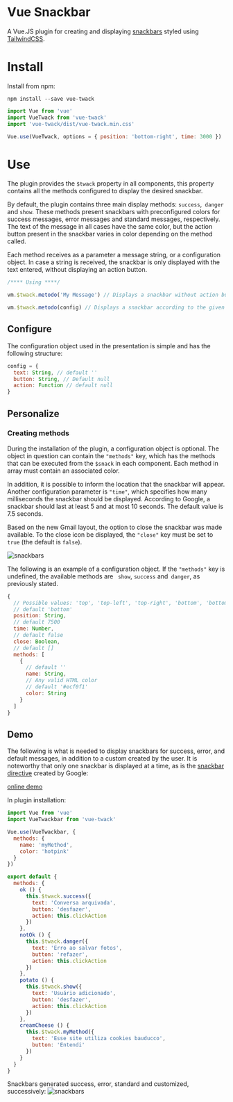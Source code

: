 # Vue Snackbar

A Vue.JS plugin for creating and displaying [snackbars](https://material.io/design/components/snackbars.html) styled using [TailwindCSS](https://tailwindcss.com).

# Install

Install from npm:
```console
npm install --save vue-twack
```
```javascript
import Vue from 'vue'
import VueTwack from 'vue-twack' 
import 'vue-twack/dist/vue-twack.min.css'

Vue.use(VueTwack, options = { position: 'bottom-right', time: 3000 })
```

# Use
The plugin provides the `$twack` property in all components, this property contains all the methods configured to display the desired snackbar.

By default, the plugin contains three main display methods: `success`,` danger` and `show`. These methods present snackbars with preconfigured colors for success messages, error messages and standard messages, respectively. The text of the message in all cases have the same color, but the action button present in the snackbar varies in color depending on the method called.

Each method receives as a parameter a message string, or a configuration object. In case a string is received, the snackbar is only displayed with the text entered, without displaying an action button.

```javascript
/**** Using ****/

vm.$twack.metodo('My Message') // Displays a snackbar without action button

vm.$twack.metodo(config) // Displays a snackbar according to the given object

```

## Configure

The configuration object used in the presentation is simple and has the following structure:
```javascript
config = {
  text: String, // default ''
  button: String, // Default null
  action: Function // default null
}
```

## Personalize

### Creating methods

During the installation of the plugin, a configuration object is optional. The object in question can contain the `"methods"` key, which has the methods that can be executed from the `$snack` in each component. Each method in array must contain an associated color.

In addition, it is possible to inform the location that the snackbar will appear. Another configuration parameter is `"time"`, which specifies how many milliseconds the snackbar should be displayed. According to Google, a snackbar should last at least 5 and at most 10 seconds. The default value is 7.5 seconds.

Based on the new Gmail layout, the option to close the snackbar was made available. To the close icon be displayed, the `"close"` key must be set to `true` (the default is `false`).

![snackbars](https://raw.githubusercontent.com/zerodois/vue-snackbar/master/docs/img/close-icon.png "Snackbar with close button")

The following is an example of a configuration object. If the `"methods"` key is undefined, the available methods are ` show`, `success` and` danger`, as previously stated.


```javascript
{
  // Possible values: 'top', 'top-left', 'top-right', 'bottom', 'bottom-left'
  // default 'bottom'
  position: String,
  // default 7500
  time: Number,
  // default false
  close: Boolean,
  // default []
  methods: [
    {
      // default ''
      name: String,
      // Any valid HTML color
      // default '#ecf0f1'
      color: String
    }
  ]
}
```

## Demo

The following is what is needed to display snackbars for success, error, and default messages, in addition to a custom created by the user. It is noteworthy that only one snackbar is displayed at a time, as is the [snackbar directive](https://material.io/design/components/snackbars.html) created by Google:

[online demo](https://jsfiddle.net/zerodois/a8fp2n6j)

In plugin installation:
```javascript
import Vue from 'vue'
import VueTwackbar from 'vue-twack' 

Vue.use(VueTwackbar, {
  methods: {
    name: 'myMethod',
    color: 'hotpink'
  }
})
```

```javascript
export default {
  methods: {
    ok () {
      this.$twack.success({
        text: 'Conversa arquivada',
        button: 'desfazer',
        action: this.clickAction
      })
    },
    notOk () {
      this.$twack.danger({
        text: 'Erro ao salvar fotos',
        button: 'refazer',
        action: this.clickAction
      })
    },
    potato () {
      this.$twack.show({
        text: 'Usuário adicionado',
        button: 'desfazer',
        action: this.clickAction
      })
    },
    creamCheese () {
      this.$twack.myMethod({
        text: 'Esse site utiliza cookies bauducco',
        button: 'Entendi'
      })
    }
  }
}
```

Snackbars generated success, error, standard and customized, successively:
![snackbars](https://raw.githubusercontent.com/zerodois/vue-snackbar/master/docs/img/defaults.png)
